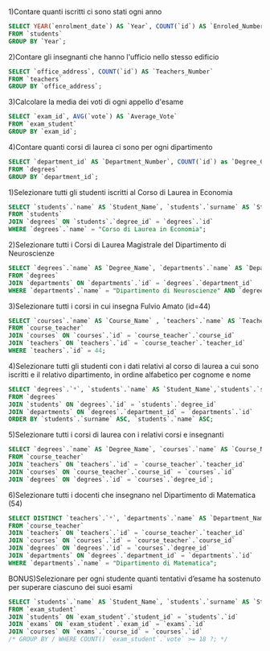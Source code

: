 <!-- GROUP BY: -->

1)Contare quanti iscritti ci sono stati ogni anno
```sql
SELECT YEAR(`enrolment_date`) AS `Year`, COUNT(`id`) AS `Enroled_Number`
FROM `students`
GROUP BY `Year`;
```

2)Contare gli insegnanti che hanno l'ufficio nello stesso edificio
```sql
SELECT `office_address`, COUNT(`id`) AS `Teachers_Number`
FROM `teachers`
GROUP BY `office_address`;
```

3)Calcolare la media dei voti di ogni appello d'esame
```sql
SELECT `exam_id`, AVG(`vote`) AS `Average_Vote`
FROM `exam_student`
GROUP BY `exam_id`;
```

4)Contare quanti corsi di laurea ci sono per ogni dipartimento
```sql
SELECT `department_id` AS `Department_Number`, COUNT(`id`) as `Degree_Courses`
FROM `degrees`
GROUP BY `department_id`;
```


<!-- JOIN: -->

1)Selezionare tutti gli studenti iscritti al Corso di Laurea in Economia
```sql
SELECT `students`.`name` AS `Student_Name`, `students`.`surname` AS `Student_Surname`, `degrees`.`name` AS `Degree_Name`
FROM `students`
JOIN `degrees` ON `students`.`degree_id` = `degrees`.`id`
WHERE `degrees`.`name` = "Corso di Laurea in Economia";
```

2)Selezionare tutti i Corsi di Laurea Magistrale del Dipartimento di Neuroscienze
```sql
SELECT `degrees`.`name` AS `Degree_Name`, `departments`.`name` AS `Department_Name`
FROM `degrees`
JOIN `departments` ON `departments`.`id` = `degrees`.`department_id`
WHERE `departments`.`name` = "Dipartimento di Neuroscienze" AND `degrees`.`level` = "magistrale";
```

3)Selezionare tutti i corsi in cui insegna Fulvio Amato (id=44)
```sql
SELECT `courses`.`name` AS `Course_Name` , `teachers`.`name` AS `Teacher_Name`, `teachers`.`surname` AS `Teacher_Surname`
FROM `course_teacher`
JOIN `courses` ON `courses`.`id` = `course_teacher`.`course_id`
JOIN `teachers` ON `teachers`.`id` = `course_teacher`.`teacher_id`
WHERE `teachers`.`id` = 44;
```

4)Selezionare tutti gli studenti con i dati relativi al corso di laurea a cui sono
    iscritti e il relativo dipartimento, in ordine alfabetico per cognome e nome
```sql
SELECT `degrees`.`*`, `students`.`name` AS `Student_Name`,`students`.`surname` AS `Student_Surname`, `departments`.`name` AS `Department_Name`
FROM `degrees`
JOIN `students` ON `degrees`.`id` = `students`.`degree_id`
JOIN `departments` ON `degrees`.`department_id` = `departments`.`id`
ORDER BY `students`.`surname` ASC, `students`.`name` ASC;
```

5)Selezionare tutti i corsi di laurea con i relativi corsi e insegnanti
```sql
SELECT `degrees`.`name` AS `Degree_Name`, `courses`.`name` AS `Course_Name`, `teachers`.`name` AS `Teacher_Name`, `teachers`.`surname` AS `Teacher_Surname`
FROM `course_teacher`
JOIN `teachers` ON `teachers`.`id` = `course_teacher`.`teacher_id`
JOIN `courses` ON `course_teacher`.`course_id` = `courses`.`id`
JOIN `degrees` ON `degrees`.`id` = `courses`.`degree_id`;
```

6)Selezionare tutti i docenti che insegnano nel Dipartimento di Matematica (54)
```sql
SELECT DISTINCT `teachers`.`*`, `departments`.`name` AS `Department_Name`
FROM `course_teacher`
JOIN `teachers` ON `teachers`.`id` = `course_teacher`.`teacher_id`
JOIN `courses` ON `courses`.`id` = `course_teacher`.`course_id`
JOIN `degrees` ON `degrees`.`id` = `courses`.`degree_id`
JOIN `departments` ON `degrees`.`department_id` = `departments`.`id`
WHERE `departments`.`name` = "Dipartimento di Matematica";
```

BONUS)Selezionare per ogni studente quanti tentativi d’esame ha sostenuto per superare ciascuno dei suoi esami
```sql
SELECT `students`.`name` AS `Student_Name`, `students`.`surname` AS `Student_Surname`, `exam_student`.`*`, `courses`.`id` AS `Course_ID`, `courses`.`name` AS `Course_Name`
FROM `exam_student`
JOIN `students` ON `exam_student`.`student_id` = `students`.`id`
JOIN `exams` ON `exam_student`.`exam_id` = `exams`.`id`
JOIN `courses` ON `exams`.`course_id` = `courses`.`id`
/* GROUP BY / WHERE COUNT() `exam_student`.`vote` >= 18 ?; */
```